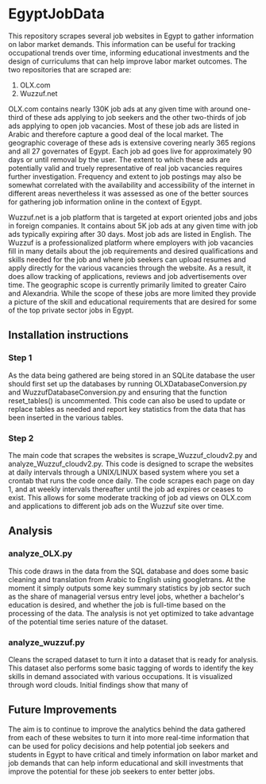 # EgyptJobData

This repository scrapes several job websites in Egypt to gather information on labor market demands.  This information can be useful for tracking occupational trends over time, informing educational investments and the design of curriculums that can help improve labor market outcomes.  The two repositories that are scraped are:

1. OLX.com
2. Wuzzuf.net

OLX.com contains nearly 130K job ads at any given time with around one-third of these ads applying to job seekers and the other two-thirds of job ads applying to open job vacancies.  Most of these job ads are listed in Arabic and therefore capture a good deal of the local market.  The geographic coverage of these ads is extensive covering nearly 365 regions and all 27 governates of Egypt. Each job ad goes live for approximately 90 days or until removal by the user.  The extent to which these ads are potentially valid and truely representative of real job vacancies requires further investigation.  Frequency and extent to job postings may also be somewhat correlated with the availability and accessibility of the internet in different areas nevertheless it was assessed as one of the better sources for gathering job information online in the context of Egypt.

Wuzzuf.net is a job platform that is targeted at export oriented jobs and jobs in foreign companies.  It contains about 5K job ads at any given time with job ads typically expiring after 30 days.  Most job ads are listed in English.  The Wuzzuf is a professionalized platform where employers with job vacancies fill in many details about the job requirements and desired qualifications and skills needed for the job and where job seekers can upload resumes and apply directly for the various vacancies through the website.  As a result, it does allow tracking of applications, reviews and job advertisements over time.  The geographic scope is currently primarily limited to greater Cairo and Alexandria.  While the scope of these jobs are more limited they provide a picture of the skill and educational requirements that are desired for some of the top private sector jobs in Egypt. 

## Installation instructions

### Step 1

As the data being gathered are being stored in an SQLite database the user should first set up the databases by running OLXDatabaseConversion.py and WuzzufDatabaseConversion.py and ensuring that the function reset_tables() is uncommented.  This code can also be used to update or replace tables as needed and report key statistics from the data that has been inserted in the various tables.

### Step 2

The main code that scrapes the websites is scrape_Wuzzuf_cloudv2.py and analyze_Wuzzuf_cloudv2.py.  This code is designed to scrape the websites at daily intervals through a UNIX/LINUX based system where you set a crontab that runs the code once daily.  The code scrapes each page on day 1, and at weekly intervals thereafter until the job ad expires or ceases to exist.  This allows for some moderate tracking of job ad views on OLX.com and applications to different job ads on the Wuzzuf site over time.

## Analysis

### analyze_OLX.py

This code draws in the data from the SQL database and does some basic cleaning and translation from Arabic to English using googletrans.  At the moment it simply outputs some key summary statistics by job sector such as the share of managerial versus entry level jobs, whether a bachelor's education is desired, and whether the job is full-time based on the processing of the data.  The analysis is not yet optimized to take advantage of the potential time series nature of the dataset.

### analyze_wuzzuf.py

Cleans the scraped dataset to turn it into a dataset that is ready for analysis.  This dataset also performs some basic tagging of words to identify the key skills in demand associated with various occupations.  It is visualized through word clouds.  Initial findings show that many of 

## Future Improvements

The aim is to continue to improve the analytics behind the data gathered from each of these websites to turn it into more real-time information that can be used for policy decisions and help potential job seekers and students in Egypt to have critical and timely information on labor market and job demands that can help inform educational and skill investments that improve the potential for these job seekers to enter better jobs.
